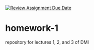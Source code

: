 [![Review Assignment Due Date](https://classroom.github.com/assets/deadline-readme-button-22041afd0340ce965d47ae6ef1cefeee28c7c493a6346c4f15d667ab976d596c.svg)](https://classroom.github.com/a/_Rr2HXmt)
# homework-1
repository for lectures 1, 2, and 3 of DMI 
